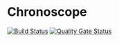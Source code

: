 # Chronoscope

[![Build Status](https://dev.azure.com/outcompute/Chronoscope/_apis/build/status/outcomputelabs.Chronoscope?branchName=master)](https://dev.azure.com/outcompute/Chronoscope/_build/latest?definitionId=4&branchName=master)
[![Quality Gate Status](https://sonarcloud.io/api/project_badges/measure?project=chronoscope&metric=alert_status)](https://sonarcloud.io/dashboard?id=chronoscope)